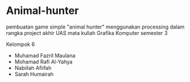 # Animal-hunter
pembuatan game simple "animal hunter" menggunakan processing dalam rangka project akhir UAS mata kuliah Grafika Komputer semester 3

Kelompok 6
  - Muhamad Fazril Maulana
  - Mohamad Rafi Al-Yahya
  - Nabiilah Afiifah
  - Sarah Humairah
